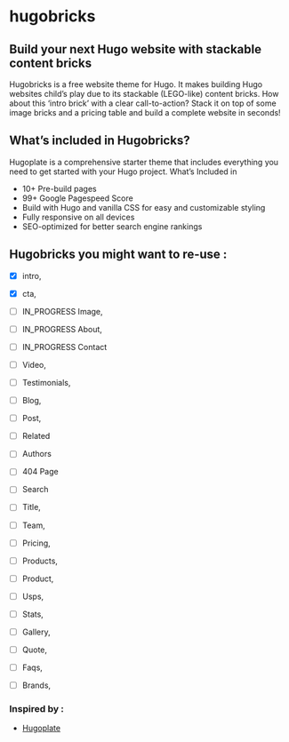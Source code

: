 # hugobricks

## Build your next Hugo website with stackable content bricks

Hugobricks is a free website theme for Hugo. It makes building Hugo websites child’s play due to its stackable (LEGO-like) content bricks. How about this ‘intro brick’ with a clear call-to-action? Stack it on top of some image bricks and a pricing table and build a complete website in seconds!

## What’s included in Hugobricks?

Hugoplate is a comprehensive starter theme that includes everything you need to get started with your Hugo project. What’s Included in

-    10+ Pre-build pages
-    99+ Google Pagespeed Score
-    Build with Hugo and vanilla CSS for easy and customizable styling
-    Fully responsive on all devices
-    SEO-optimized for better search engine rankings



##  Hugobricks you might want to re-use :

- [x] intro,
- [x] cta,
- [ ] IN_PROGRESS Image,
- [ ] IN_PROGRESS About,
- [ ] IN_PROGRESS Contact
- [ ] Video,
- [ ] Testimonials,
- [ ] Blog,
- [ ] Post,
- [ ] Related
- [ ] Authors
- [ ] 404 Page
- [ ] Search
- [ ] Title,
- [ ] Team,
- [ ] Pricing,
- [ ] Products,
- [ ] Product,
- [ ] Usps, 
- [ ] Stats,
- [ ] Gallery,
- [ ] Quote,
- [ ] Faqs,
- [ ] Brands,


### Inspired by :

- [Hugoplate](https://github.com/zeon-studio/hugoplate.git) 

